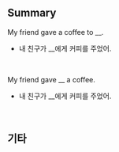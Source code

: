 ## Summary

My friend gave a coffee to __.
- 내 친구가 __에게 커피를 주었어.

<br>

My friend gave __ a coffee.
- 내 친구가 __에게 커피를 주었어.

<br>

## 기타

